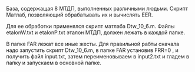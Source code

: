 База, содержащая 8 МТДП, выполненных различными людьми. Скрипт Матлаб, позволяющий обрабатывать их и вычислять EER.

Для ее обработки применялся скрипт матлаба Dtw_10_6.m. Файлы etalonW.txt и etalonP.txt
 эталон МТДП, должен лежать в каждой папке.
 
 В папке FAR лежат все иные жесты. Для правильной рабты сначала надо запустить скрипт Dtw_10_6.m, в папке FAR установив FRR=0 , и получить файл input.txt, затем переименовываем в input2.txt и гладем в папку и запускаем в основной папке.
